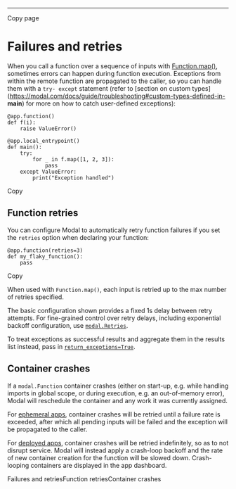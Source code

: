 * * *

Copy page

# Failures and retries

When you call a function over a sequence of inputs with
[Function.map()](/docs/guide/scale#parallel-execution-of-inputs), sometimes
errors can happen during function execution. Exceptions from within the remote
function are propagated to the caller, so you can handle them with a `try-
except` statement (refer to [section on custom
types](https://modal.com/docs/guide/troubleshooting#custom-types-defined-in-
__main__) for more on how to catch user-defined exceptions):

    @app.function()
    def f(i):
        raise ValueError()

    @app.local_entrypoint()
    def main():
        try:
            for _ in f.map([1, 2, 3]):
                pass
        except ValueError:
            print("Exception handled")

Copy

## Function retries

You can configure Modal to automatically retry function failures if you set
the `retries` option when declaring your function:

    @app.function(retries=3)
    def my_flaky_function():
        pass

Copy

When used with `Function.map()`, each input is retried up to the max number of
retries specified.

The basic configuration shown provides a fixed 1s delay between retry
attempts. For fine-grained control over retry delays, including exponential
backoff configuration, use [`modal.Retries`](/docs/reference/modal.Retries).

To treat exceptions as successful results and aggregate them in the results
list instead, pass in
[`return_exceptions=True`](/docs/guide/scale#exceptions).

## Container crashes

If a `modal.Function` container crashes (either on start-up, e.g. while
handling imports in global scope, or during execution, e.g. an out-of-memory
error), Modal will reschedule the container and any work it was currently
assigned.

For [ephemeral apps](/docs/guide/apps#ephemeral-apps), container crashes will
be retried until a failure rate is exceeded, after which all pending inputs
will be failed and the exception will be propagated to the caller.

For [deployed apps](/docs/guide/apps#deployed-apps), container crashes will be
retried indefinitely, so as to not disrupt service. Modal will instead apply a
crash-loop backoff and the rate of new container creation for the function
will be slowed down. Crash-looping containers are displayed in the app
dashboard.

Failures and retriesFunction retriesContainer crashes
